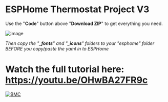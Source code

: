 # ESPHome Thermostat Project V3



Use the "**Code**" button above "**Download ZIP**" to get everything you need.

![image](https://user-images.githubusercontent.com/51385971/118730655-e501b480-b82f-11eb-8e3b-8b7ea86f9e68.png)

*Then copy the "**_fonts**" and "**_icons**" folders to your "esphome" folder BEFORE you copy/paste the yaml in to ESPHome*

# Watch the full tutorial here: https://youtu.be/OHwBA27FR9c
[![BMC](https://www.buymeacoffee.com/assets/img/custom_images/white_img.png)](https://www.buymeacoffee.com/3ative)
